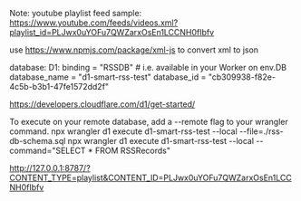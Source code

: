 Note:
youtube playlist feed sample:
https://www.youtube.com/feeds/videos.xml?playlist_id=PLJwx0uYOFu7QWZarxOsEn1LCCNH0fIbfv

use https://www.npmjs.com/package/xml-js to convert xml to json


database:
D1:
binding = "RSSDB" # i.e. available in your Worker on env.DB
database_name = "d1-smart-rss-test"
database_id = "cb309938-f82e-4c5b-b3b1-47fe1572dd2f"

https://developers.cloudflare.com/d1/get-started/


To execute on your remote database, add a --remote flag to your wrangler command.
npx wrangler d1 execute d1-smart-rss-test --local --file=./rss-db-schema.sql
npx wrangler d1 execute d1-smart-rss-test --local --command="SELECT * FROM RSSRecords"

http://127.0.0.1:8787/?CONTENT_TYPE=playlist&CONTENT_ID=PLJwx0uYOFu7QWZarxOsEn1LCCNH0fIbfv